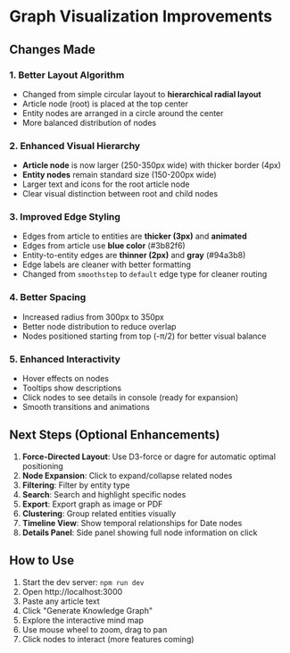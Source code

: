 # Graph Visualization Improvements

## Changes Made

### 1. **Better Layout Algorithm**
- Changed from simple circular layout to **hierarchical radial layout**
- Article node (root) is placed at the top center
- Entity nodes are arranged in a circle around the center
- More balanced distribution of nodes

### 2. **Enhanced Visual Hierarchy**
- **Article node** is now larger (250-350px wide) with thicker border (4px)
- **Entity nodes** remain standard size (150-200px wide)
- Larger text and icons for the root article node
- Clear visual distinction between root and child nodes

### 3. **Improved Edge Styling**
- Edges from article to entities are **thicker (3px)** and **animated**
- Edges from article use **blue color** (#3b82f6)
- Entity-to-entity edges are **thinner (2px)** and **gray** (#94a3b8)
- Edge labels are cleaner with better formatting
- Changed from `smoothstep` to `default` edge type for cleaner routing

### 4. **Better Spacing**
- Increased radius from 300px to 350px
- Better node distribution to reduce overlap
- Nodes positioned starting from top (-π/2) for better visual balance

### 5. **Enhanced Interactivity**
- Hover effects on nodes
- Tooltips show descriptions
- Click nodes to see details in console (ready for expansion)
- Smooth transitions and animations

## Next Steps (Optional Enhancements)

1. **Force-Directed Layout**: Use D3-force or dagre for automatic optimal positioning
2. **Node Expansion**: Click to expand/collapse related nodes
3. **Filtering**: Filter by entity type
4. **Search**: Search and highlight specific nodes
5. **Export**: Export graph as image or PDF
6. **Clustering**: Group related entities visually
7. **Timeline View**: Show temporal relationships for Date nodes
8. **Details Panel**: Side panel showing full node information on click

## How to Use

1. Start the dev server: `npm run dev`
2. Open http://localhost:3000
3. Paste any article text
4. Click "Generate Knowledge Graph"
5. Explore the interactive mind map
6. Use mouse wheel to zoom, drag to pan
7. Click nodes to interact (more features coming)
